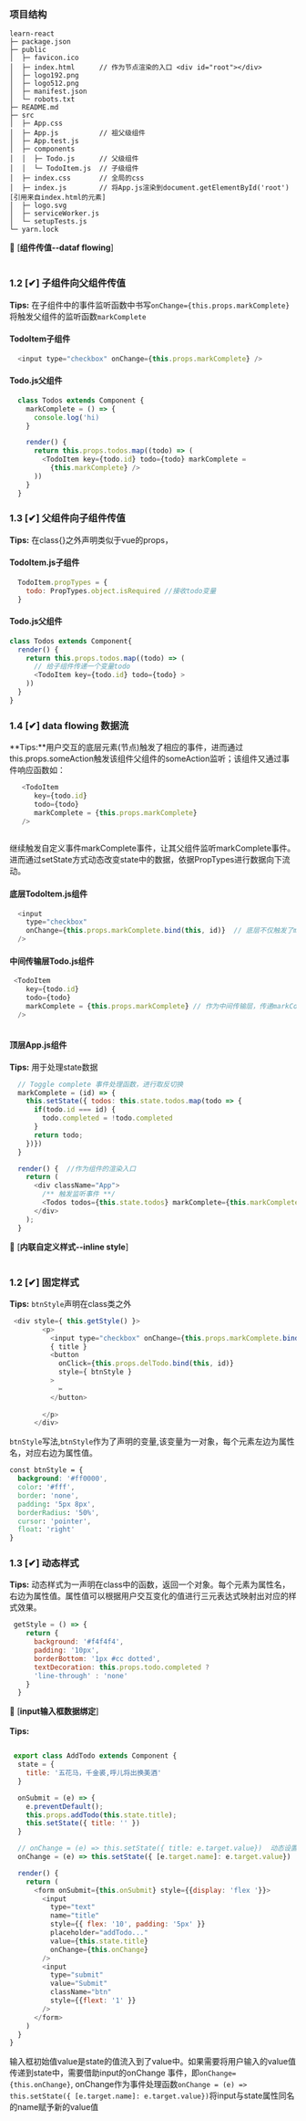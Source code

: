 
### 项目结构
```
learn-react
├─ package.json
├─ public
│  ├─ favicon.ico
│  ├─ index.html      // 作为节点渲染的入口 <div id="root"></div>
│  ├─ logo192.png
│  ├─ logo512.png
│  ├─ manifest.json
│  └─ robots.txt
├─ README.md
├─ src
│  ├─ App.css
│  ├─ App.js          // 祖父级组件  
│  ├─ App.test.js
│  ├─ components
│  │  ├─ Todo.js      // 父级组件
│  │  └─ TodoItem.js  // 子级组件
│  ├─ index.css       // 全局的css
│  ├─ index.js        // 将App.js渲染到document.getElementById('root')[引用来自index.html的元素]
│  ├─ logo.svg
│  ├─ serviceWorker.js
│  └─ setupTests.js
└─ yarn.lock

```
🔗 [**组件传值--dataf flowing**]
<br /> <br />

### 1.2 [✔] 子组件向父组件传值

**Tips:** 在子组件中的事件监听函数中书写```onChange={this.props.markComplete}```将触发父组件的监听函数```markComplete```

#### TodoItem子组件
```javascript
  <input type="checkbox" onChange={this.props.markComplete} />
```

#### Todo.js父组件
```javascript
  class Todos extends Component {
    markComplete = () => {
      console.log('hi)
    }

    render() {
      return this.props.todos.map((todo) => (
        <TodoItem key={todo.id} todo={todo} markComplete = 
          {this.markComplete} />
      ))
    }
  }
```

### 1.3 [✔] 父组件向子组件传值
**Tips:** 在class{}之外声明类似于vue的props，
#### TodoItem.js子组件
```javascript
  TodoItem.propTypes = {
    todo: PropTypes.object.isRequired //接收todo变量
  }

```
#### Todo.js父组件
```javascript
class Todos extends Component{
  render() {
    return this.props.todos.map((todo) => (
      // 给子组件传递一个变量todo
      <TodoItem key={todo.id} todo={todo} >
    ))
  }
}

```

### 1.4 [✔] data flowing 数据流
**Tips:**用户交互的底层元素(节点)触发了相应的事件，进而通过this.props.someAction触发该组件父组件的someAction监听；该组件又通过事件响应函数如：
```JavaScript
   <TodoItem 
      key={todo.id} 
      todo={todo} 
      markComplete = {this.props.markComplete} 
   />
      
```
继续触发自定义事件markComplete事件，让其父组件监听markComplete事件。进而通过setState方式动态改变state中的数据，依据PropTypes进行数据向下流动。

#### 底层TodoItem.js组件

```javascript
  <input 
    type="checkbox" 
    onChange={this.props.markComplete.bind(this, id)}  // 底层不仅触发了markComplete事件，还传递了id载荷作为参数向上流动
  />
```
#### 中间传输层Todo.js组件
```javascript
 <TodoItem 
    key={todo.id} 
    todo={todo} 
    markComplete = {this.props.markComplete} // 作为中间传输层，传递markComplete事件
  /> 
      
```
#### 顶层App.js组件
**Tips:** 用于处理state数据
```javascript
  // Toggle complete 事件处理函数，进行取反切换
  markComplete = (id) => {
    this.setState({ todos: this.state.todos.map(todo => {
      if(todo.id === id) {
        todo.completed = !todo.completed
      }
      return todo;
    })})
  }

  render() {  //作为组件的渲染入口
    return (
      <div className="App">
        /** 触发监听事件 **/  
        <Todos todos={this.state.todos} markComplete={this.markComplete}/> 
      </div>
    );
  }
```

🔗 [**内联自定义样式--inline  style**]
<br /> <br />

### 1.2 [✔] 固定样式
**Tips:** `btnStyle`声明在class类之外

```javascript
 <div style={ this.getStyle() }> 
        <p>
          <input type="checkbox" onChange={this.props.markComplete.bind(this, id)} /> {' '}
          { title }
          <button 
            onClick={this.props.delTodo.bind(this, id)}
            style={ btnStyle }
          >
            ✂
          </button>
            
        </p>
      </div>
```
`btnStyle`写法,`btnStyle`作为了声明的变量,该变量为一对象，每个元素左边为属性名，对应右边为属性值。
```css
const btnStyle = {
  background: '#ff0000',
  color: '#fff',
  border: 'none',
  padding: '5px 8px',
  borderRadius: '50%',
  cursor: 'pointer',
  float: 'right'
}
```
### 1.3 [✔] 动态样式
**Tips:** 动态样式为一声明在class中的函数，返回一个对象。每个元素为属性名，右边为属性值。属性值可以根据用户交互变化的值进行三元表达式映射出对应的样式效果。
```JavaScript
 getStyle = () => {
    return {
      background: '#f4f4f4',
      padding: '10px',
      borderBottom: '1px #cc dotted',
      textDecoration: this.props.todo.completed ? 
      'line-through' : 'none'
    }
  }
```
🔗 [**input输入框数据绑定**]
<br /><br />
**Tips:**
```javascript

 export class AddTodo extends Component {
  state = {
    title: '五花马，千金裘,呼儿将出换美酒'
  }

  onSubmit = (e) => {
    e.preventDefault();
    this.props.addTodo(this.state.title);
    this.setState({ title: '' })
  }

  // onChange = (e) => this.setState({ title: e.target.value})  动态设置state1
  onChange = (e) => this.setState({ [e.target.name]: e.target.value})

  render() {
    return (
      <form onSubmit={this.onSubmit} style={{display: 'flex '}}>
        <input 
          type="text" 
          name="title" 
          style={{ flex: '10', padding: '5px' }}
          placeholder="addTodo..." 
          value={this.state.title}
          onChange={this.onChange}
        />
        <input 
          type="submit" 
          value="Submit"
          className="btn"
          style={{flext: '1' }}
        />
      </form>
    )
  }
}
```
输入框初始值value是state的值流入到了value中。如果需要将用户输入的value值传递到state中，需要借助input的onChange 事件，即`onChange={this.onChange}`, onChange作为事件处理函数```onChange = (e) => this.setState({ [e.target.name]: e.target.value})```将input与state属性同名的name赋予新的value值
